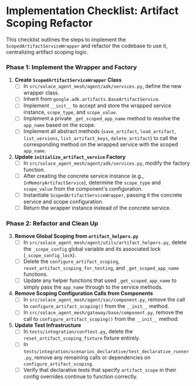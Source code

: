 # Implementation Checklist: Artifact Scoping Refactor

This checklist outlines the steps to implement the `ScopedArtifactServiceWrapper` and refactor the codebase to use it, centralizing artifact scoping logic.

### Phase 1: Implement the Wrapper and Factory

1.  **Create `ScopedArtifactServiceWrapper` Class**
    -   [ ] In `src/solace_agent_mesh/agent/adk/services.py`, define the new wrapper class.
    -   [ ] Inherit from `google.adk.artifacts.BaseArtifactService`.
    -   [ ] Implement `__init__` to accept and store the wrapped service instance, `scope_type`, and `scope_value`.
    -   [ ] Implement a private `_get_scoped_app_name` method to resolve the `app_name` based on the scope.
    -   [ ] Implement all abstract methods (`save_artifact`, `load_artifact`, `list_versions`, `list_artifact_keys`, `delete_artifact`) to call the corresponding method on the wrapped service with the scoped `app_name`.

2.  **Update `initialize_artifact_service` Factory**
    -   [ ] In `src/solace_agent_mesh/agent/adk/services.py`, modify the factory function.
    -   [ ] After creating the concrete service instance (e.g., `InMemoryArtifactService`), determine the `scope_type` and `scope_value` from the component's configuration.
    -   [ ] Instantiate `ScopedArtifactServiceWrapper`, passing it the concrete service and scope configuration.
    -   [ ] Return the wrapper instance instead of the concrete service.

### Phase 2: Refactor and Clean Up

3.  **Remove Global Scoping from `artifact_helpers.py`**
    -   [ ] In `src/solace_agent_mesh/agent/utils/artifact_helpers.py`, delete the `_scope_config` global variable and its associated lock (`_scope_config_lock`).
    -   [ ] Delete the `configure_artifact_scoping`, `reset_artifact_scoping_for_testing`, and `_get_scoped_app_name` functions.
    -   [ ] Update any helper functions that used `_get_scoped_app_name` to simply pass the `app_name` through to the service methods.

4.  **Remove Scoping Configuration Calls from Components**
    -   [ ] In `src/solace_agent_mesh/agent/sac/component.py`, remove the call to `configure_artifact_scoping()` from the `__init__` method.
    -   [ ] In `src/solace_agent_mesh/gateway/base/component.py`, remove the call to `configure_artifact_scoping()` from the `__init__` method.

5.  **Update Test Infrastructure**
    -   [ ] In `tests/integration/conftest.py`, delete the `reset_artifact_scoping_fixture` fixture entirely.
    -   [ ] In `tests/integration/scenarios_declarative/test_declarative_runner.py`, remove any remaining calls or dependencies on `configure_artifact_scoping`.
    -   [ ] Verify that declarative tests that specify `artifact_scope` in their config overrides continue to function correctly.
